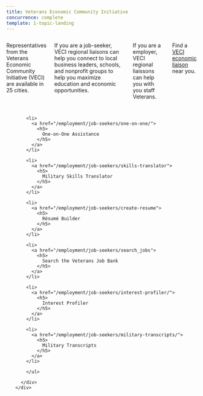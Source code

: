 ```yaml
---
title: Veterans Economic Community Initiative
concurrence: complete
template: 1-topic-landing
---
```


<div class="main" role="main" markdown="0">

<div class="section one" markdown="0">
<div class="primary" markdown="0">
<div class="row" markdown="0">
<div class="small-12 columns usa-content" markdown="1">

Representatives from the Veterans Economic Community Initiative (VECI) are available in 25 cities. 

If you are a job-seeker, VECI regional liaisons can help you connect to local business leaders, schools, and nonprofit groups to help you maximize education and economic opportunities.

If you are a employer, VECI regional liaissons can help you with you staff Veterans.   

Find a [VECI economic liaison](http://www.benefits.va.gov/TEEI/economic-liaison-list.asp) near you. 

</div>
</div>
</div>



<div class="navigation">
  <div class="row">
    <div class="small-12 columns">
        <ul class="small-block-grid-1 medium-block-grid-3 cards small">

        <li>
          <a href="/employment/job-seekers/one-on-one/">
            <h5>
              One-on-One Assistance
            </h5>
          </a>  
        </li>

        <li>
          <a href="/employment/job-seekers/skills-translator">
            <h5>
              Military Skills Translator
            </h5>
          </a>  
        </li>  

        <li>
          <a href="/employment/job-seekers/create-resume">
            <h5>
              Résumé Builder
            </h5>
          </a>  
        </li>

        <li>
          <a href="/employment/job-seekers/search_jobs">
            <h5>
              Search the Veterans Job Bank
            </h5>
          </a>  
        </li>  

        <li>
          <a href="/employment/job-seekers/interest-profiler/">
            <h5>
              Interest Profiler
            </h5>
          </a>  
        </li>

        <li>
          <a href="/employment/job-seekers/military-transcripts/">
            <h5>
              Military Transcripts
            </h5>
          </a>  
        </li>   

        </ul>

      </div>
    </div>  
  </div>

</div>

